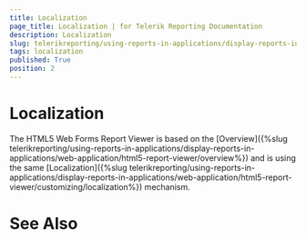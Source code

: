 ```yaml
---
title: Localization
page_title: Localization | for Telerik Reporting Documentation
description: Localization
slug: telerikreporting/using-reports-in-applications/display-reports-in-applications/web-application/html5-asp.net-web-forms-report-viewer/customizing/localization
tags: localization
published: True
position: 2
---
```


# Localization



The HTML5 Web Forms Report Viewer is based on the [Overview]({%slug telerikreporting/using-reports-in-applications/display-reports-in-applications/web-application/html5-report-viewer/overview%}) and is using the same 
      [Localization]({%slug telerikreporting/using-reports-in-applications/display-reports-in-applications/web-application/html5-report-viewer/customizing/localization%}) mechanism.
      

# See Also

